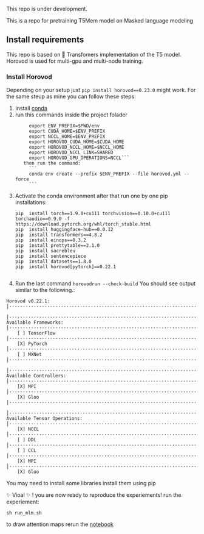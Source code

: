 This repo is under development.

This is a repo for pretraining T5Mem model on Masked language modeling
## Install requirements
This repo is based on 🤗 Transfomers implementation of the T5 model.
Horovod is used for multi-gpu and multi-node training.


###  Install Horovod
Depending on your setup just `pip install horovod==0.23.0` might work.
For the same steup as mine you can follow these steps:
1. Install [conda](https://docs.anaconda.com/anaconda/install/index.html)
2. run this commands inside the project folader  
   ```# set relevant build variables for horovod
        export ENV_PREFIX=$PWD/env
        export CUDA_HOME=$ENV_PREFIX
        export NCCL_HOME=$ENV_PREFIX
        export HOROVOD_CUDA_HOME=$CUDA_HOME
        export HOROVOD_NCCL_HOME=$NCCL_HOME
        export HOROVOD_NCCL_LINK=SHARED
        export HOROVOD_GPU_OPERATIONS=NCCL```        
      then run the command:        
        ```
        conda env create --prefix $ENV_PREFIX --file horovod.yml --force
        ```
3. Activate the conda environment after that run one by one pip installations:
   ```
   pip  install torch==1.9.0+cu111 torchvision==0.10.0+cu111 torchaudio==0.9.0 -f https://download.pytorch.org/whl/torch_stable.html
   pip  install huggingface-hub==0.0.12
   pip  install transformers==4.8.2
   pip  install einops==0.3.2
   pip  install prettytable==2.1.0
   pip  install sacrebleu
   pip  install sentencepiece
   pip  install datasets==1.8.0
   pip  install horovod[pytorch]==0.22.1
  
   ```
4. Run the last command 
        ```
        horovodrun --check-build
        ```
You should see output similar to the following.:
```
Horovod v0.22.1:                                                                                                                                                                                           │·······································································
                                                                                                                                                                                                           │·······································································
Available Frameworks:                                                                                                                                                                                      │·······································································
    [ ] TensorFlow                                                                                                                                                                                         │·······································································
    [X] PyTorch                                                                                                                                                                                            │·······································································
    [ ] MXNet                                                                                                                                                                                              │·······································································
                                                                                                                                                                                                           │·······································································
Available Controllers:                                                                                                                                                                                     │·······································································
    [X] MPI                                                                                                                                                                                                │·······································································
    [X] Gloo                                                                                                                                                                                               │·······································································
                                                                                                                                                                                                           │·······································································
Available Tensor Operations:                                                                                                                                                                               │·······································································
    [X] NCCL                                                                                                                                                                                               │·······································································
    [ ] DDL                                                                                                                                                                                                │·······································································
    [ ] CCL                                                                                                                                                                                                │·······································································
    [X] MPI                                                                                                                                                                                                │·······································································
    [X] Gloo
```
You may need to install some libraries install them using pip
       
   ✨ Vioal ✨ ! you are now ready to reproduce the experiements!
run the experiement:
```
sh run_mlm.sh
```
 to draw attention maps rerun the [notebook](https://github.com/Arij-Aladel/T5-Tasks/blob/main/T5-heatmap_MLM_test_128.ipynb)
